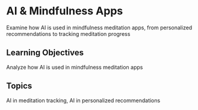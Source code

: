 # AI & Mindfulness Apps

Examine how AI is used in mindfulness meditation apps, from personalized recommendations to tracking meditation progress

## Learning Objectives
Analyze how AI is used in mindfulness meditation apps

## Topics
AI in meditation tracking, AI in personalized recommendations